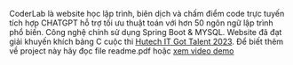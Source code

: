 CoderLab là website học lập trình, biên dịch và chấm điểm code trực tuyến tích hợp CHATGPT hỗ trợ tối ưu thuật toán với hơn 50 ngôn ngữ lập trình phổ biến. Công nghệ chính sử dụng Spring Boot & MYSQL. Website đã đạt giải khuyến khích bảng C cuộc thi [Hutech IT Got Talent 2023](https://itgottalent.hutech.edu.vn/). Để biết thêm về project này hãy đọc file readme.pdf
hoặc [xem video demo](https://www.youtube.com/watch?v=UWzyVztvi8k)

